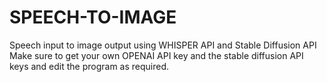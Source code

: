 # SPEECH-TO-IMAGE
Speech input to image output using WHISPER API and Stable Diffusion API
Make sure to get your own OPENAI API key and the stable diffusion API keys and edit the program as required. 
